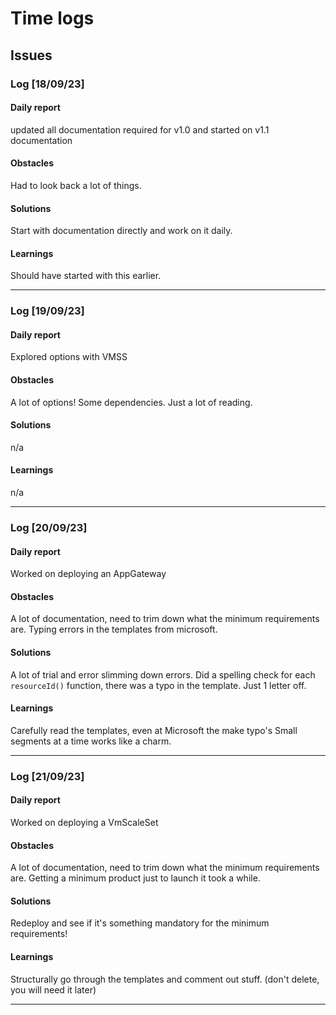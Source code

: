 # Time logs

## Issues

### Log [18/09/23]

#### Daily report

updated all documentation required for v1.0 and started on v1.1 documentation

#### Obstacles

Had to look back a lot of things.

#### Solutions

Start with documentation directly and work on it daily.

#### Learnings

Should have started with this earlier.

---

### Log [19/09/23]

#### Daily report

Explored options with VMSS

#### Obstacles

A lot of options! Some dependencies.
Just a lot of reading.

#### Solutions

n/a

#### Learnings

n/a

---

### Log [20/09/23]

#### Daily report

Worked on deploying an AppGateway

#### Obstacles

A lot of documentation, need to trim down what the minimum requirements are.
Typing errors in the templates from microsoft.

#### Solutions

A lot of trial and error slimming down errors.
Did a spelling check for each `resourceId()` function, there was a typo in the template. Just 1 letter off.

#### Learnings

Carefully read the templates, even at Microsoft the make typo's
Small segments at a time works like a charm.

---

### Log [21/09/23]

#### Daily report

Worked on deploying a VmScaleSet

#### Obstacles

A lot of documentation, need to trim down what the minimum requirements are.
Getting a minimum product just to launch it took a while.

#### Solutions

Redeploy and see if it's something mandatory for the minimum requirements!

#### Learnings

Structurally go through the templates and comment out stuff. (don't delete, you will need it later)

---
